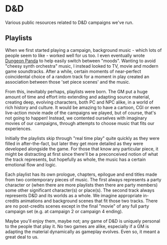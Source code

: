 # D&D

Various public resources related to D&D campaigns we've run.

## Playlists

When we first started playing a campaign, background music - which lots of people seem to like - worked well for us too. I even eventually wrote [Dungeon Panda](https://github.com/pond/dungeon_panda/) to help easily switch between "moods". Wanting to avoid "cheesy synth orchestra" music, I instead looked to TV, movie and modern game soundtracks. After a while, certain moments of near-perfect coincidental choice of a random track for a moment in play created an association between those 'set piece scenes' and the music.

From this, inevitably perhaps, playlists were born. The GM put a huge amount of time and effort into extending and adapting source material, creating deep, evolving characters, both PC and NPC alike, in a world of rich history and culture. It would be amazing to have a cartoon, CGI or even live-action movie made of the campaigns we played, but of course, that's not going to happen! Instead, we contented ourselves with imaginary movies of our campaigns, through attempts to choose music that fits our experiences.

Initially the playlists skip through "real time play" quite quickly as they were filled in after-the-fact, but later they get more detailed as they were developed alongside the game. For those that know any particular piece, it might be distracting at first since there'll be a preconceived notion of what the track represents, but hopefully as whole, the music has a certain emotional flow and logic.

Each playlist has its own prologue, chapters, epilogue and end titles made from two contemporary pieces of music. The first always represents a party character or (when there are more playlists then there are party members) some other significant character(s) or place(s). The second track always represents D&D and its worlds as a whole. We imagine appropriate in-credits animations and background scenes that fit those two tracks. There are no post-credits scenes except in the final "movie" of any full party campaign set (e.g. at campaign 2 or campaign 4 ending).

Maybe you'll enjoy them, maybe not; any game of D&D is uniquely personal to the people that play it. No two games are alike, especially if a GM is adapting the material dynamically as gameplay evolves. Even so, it meant a great deal to us.

